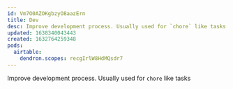 ```yaml
---
id: Vm7O0AZOKgbzyO8aazErn
title: Dev
desc: Improve development process. Usually used for `chore` like tasks
updated: 1638340043443
created: 1632764259348
pods:
  airtable:
    dendron.scopes: recgIrlW8HdMQsdr7
---
```


Improve development process. Usually used for `chore` like tasks
